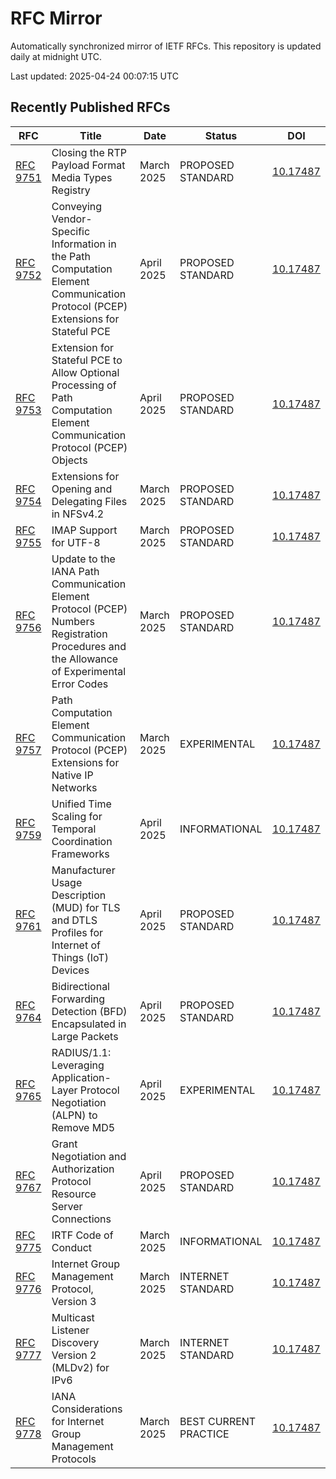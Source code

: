 # RFC Mirror

Automatically synchronized mirror of IETF RFCs. This repository is updated daily at midnight UTC.

Last updated: 2025-04-24 00:07:15 UTC

## Recently Published RFCs

| RFC | Title | Date | Status | DOI |
|-----|-------|------|--------|-----|
| [RFC 9751](rfcs/rfc9751.txt) | Closing the RTP Payload Format Media Types Registry | March 2025 | PROPOSED STANDARD | [10.17487](https://doi.org/10.17487/RFC9751) |
| [RFC 9752](rfcs/rfc9752.txt) | Conveying Vendor-Specific Information in the Path Computation Element Communication Protocol (PCEP) Extensions for Stateful PCE | April 2025 | PROPOSED STANDARD | [10.17487](https://doi.org/10.17487/RFC9752) |
| [RFC 9753](rfcs/rfc9753.txt) | Extension for Stateful PCE to Allow Optional Processing of Path Computation Element Communication Protocol (PCEP) Objects | April 2025 | PROPOSED STANDARD | [10.17487](https://doi.org/10.17487/RFC9753) |
| [RFC 9754](rfcs/rfc9754.txt) | Extensions for Opening and Delegating Files in NFSv4.2 | March 2025 | PROPOSED STANDARD | [10.17487](https://doi.org/10.17487/RFC9754) |
| [RFC 9755](rfcs/rfc9755.txt) | IMAP Support for UTF-8 | March 2025 | PROPOSED STANDARD | [10.17487](https://doi.org/10.17487/RFC9755) |
| [RFC 9756](rfcs/rfc9756.txt) | Update to the IANA Path Communication Element Protocol (PCEP) Numbers Registration Procedures and the Allowance of Experimental Error Codes | March 2025 | PROPOSED STANDARD | [10.17487](https://doi.org/10.17487/RFC9756) |
| [RFC 9757](rfcs/rfc9757.txt) | Path Computation Element Communication Protocol (PCEP) Extensions for Native IP Networks | March 2025 | EXPERIMENTAL | [10.17487](https://doi.org/10.17487/RFC9757) |
| [RFC 9759](rfcs/rfc9759.txt) | Unified Time Scaling for Temporal Coordination Frameworks | April 2025 | INFORMATIONAL | [10.17487](https://doi.org/10.17487/RFC9759) |
| [RFC 9761](rfcs/rfc9761.txt) | Manufacturer Usage Description (MUD) for TLS and DTLS Profiles for Internet of Things (IoT) Devices | April 2025 | PROPOSED STANDARD | [10.17487](https://doi.org/10.17487/RFC9761) |
| [RFC 9764](rfcs/rfc9764.txt) | Bidirectional Forwarding Detection (BFD) Encapsulated in Large Packets | April 2025 | PROPOSED STANDARD | [10.17487](https://doi.org/10.17487/RFC9764) |
| [RFC 9765](rfcs/rfc9765.txt) | RADIUS/1.1: Leveraging Application-Layer Protocol Negotiation (ALPN) to Remove MD5 | April 2025 | EXPERIMENTAL | [10.17487](https://doi.org/10.17487/RFC9765) |
| [RFC 9767](rfcs/rfc9767.txt) | Grant Negotiation and Authorization Protocol Resource Server Connections | April 2025 | PROPOSED STANDARD | [10.17487](https://doi.org/10.17487/RFC9767) |
| [RFC 9775](rfcs/rfc9775.txt) | IRTF Code of Conduct | March 2025 | INFORMATIONAL | [10.17487](https://doi.org/10.17487/RFC9775) |
| [RFC 9776](rfcs/rfc9776.txt) | Internet Group Management Protocol, Version 3 | March 2025 | INTERNET STANDARD | [10.17487](https://doi.org/10.17487/RFC9776) |
| [RFC 9777](rfcs/rfc9777.txt) | Multicast Listener Discovery Version 2 (MLDv2) for IPv6 | March 2025 | INTERNET STANDARD | [10.17487](https://doi.org/10.17487/RFC9777) |
| [RFC 9778](rfcs/rfc9778.txt) | IANA Considerations for Internet Group Management Protocols | March 2025 | BEST CURRENT PRACTICE | [10.17487](https://doi.org/10.17487/RFC9778) |
